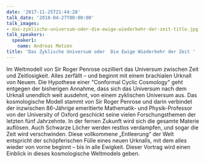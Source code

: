 ```yaml
---
date: '2017-11-25T21:44:28'
talk_date: '2018-04-27T00:00:00'
talk_images:
- das-zyklische-universum-oder-die-ewige-wiederkehr-der-zeit-title.jpg
talk_speakers:
  speaker1:
    name: Andreas Metzen
title: 'Das Zyklische Universum oder  Die Ewige Wiederkehr der Zeit '
---
```


Im Weltmodell von Sir Roger Penrose oszilliert das Universum zwischen Zeit und Zeitlosigkeit. Alles zerfällt – und beginnt mit einem brachialen Urknall von Neuem. Die Hypothese einer "Conformal Cyclic Cosmology" geht entgegen der bisherigen Annahme, dass sich das Universum nach dem Urknall unendlich weit ausdehnt, von einem zyklischen Universum aus. Das kosmologische Modell stammt von Sir Roger Penrose und darin verbindet der inzwischen 86-Jährige emeritierte Mathematik- und Physik-Professor von der University of Oxford geschickt seine vielen Forschungsthemen der letzten fünf Jahrzehnte. In der fernen Zukunft wird sich die gesamte Materie auflösen. Auch Schwarze Löcher werden restlos verdampfen, und sogar die Zeit wird verschwinden. Diese vollkommene „Entleerung“ der Welt entspricht der schöpferischen Fülle eines neuen Urknalls, mit dem alles wieder von vorne beginnt – bis in alle Ewigkeit. Dieser Vortrag wird einen Einblick in dieses kosmologische Weltmodels geben.
